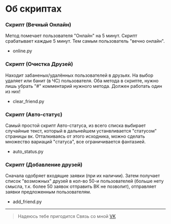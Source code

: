# Об скриптах
### Скрипт (Вечный Онлайн)
Метод помечает пользователя "Онлайн" на 5 минут. Скрипт срабатывает каждые 5 минут. Тем самым пользователь "вечно онлайн".
+ online.py
### Скрипт (Очистка Друзей)
Находит забаненых/удалённых пользователей в друзьях. На выбор удаляет или банит (в ЧС) пользователя. Оба метода в скрипте, нужно лишь убрать "#" комментарий нужного метода. Должен работать один из них!
+ clear_friend.py
### Скрипт (Авто-статус)
Самый простой скрипт Авто-статуса, из всего списка выбирает случайные текст, который в дальнейшем устанвливается "статусом" страницы вк.
Отталкиваясь от этого исходника, можно сделать множество вариаций "статуса", все ограничивается фантазией.
+ auto_status.py
### Скрипт (Добавление друзей)
Сначала одобряет входящие заявки  (при их наличии). Затем получает список "возможных" друзей в кол-во 50-и пользователей (больше нету смысла, т.к. более 50 заявок отправить ВК не позволит), отправляет заявки предложенным пользователям.
+ add_friend.py
---

> Надеюсь тебе пригодится
> Связь со мной [VK](https://vk.com/id755728119)
